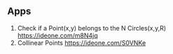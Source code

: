 ## Apps

1. Check if a Point(x,y) belongs to the N Circles(x,y,R) https://ideone.com/m8N4jq
2. Collinear Points https://ideone.com/S0VNKe
